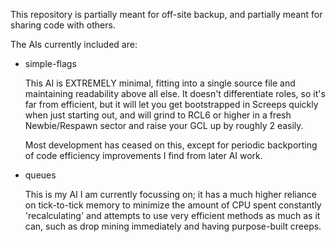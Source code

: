 This repository is partially meant for off-site backup, and partially meant for sharing code with others.

The AIs currently included are:

 * simple-flags

   This AI is EXTREMELY minimal, fitting into a single source file and maintaining readability above all else.
   It doesn't differentiate roles, so it's far from efficient, but it will let you get bootstrapped in Screeps
   quickly when just starting out, and will grind to RCL6 or higher in a fresh Newbie/Respawn sector and raise
   your GCL up by roughly 2 easily.

   Most development has ceased on this, except for periodic backporting of code efficiency improvements I find
   from later AI work.

 * queues

   This is my AI I am currently focussing on; it has a much higher reliance on tick-to-tick memory to minimize
   the amount of CPU spent constantly 'recalculating' and attempts to use very efficient methods as much as it
   can, such as drop mining immediately and having purpose-built creeps.
